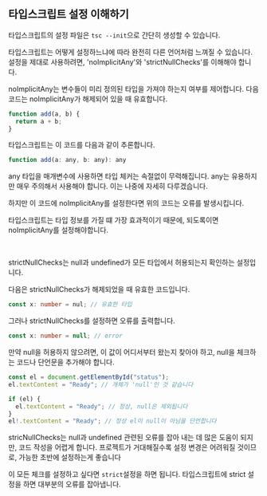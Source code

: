 ## 타입스크립트 설정 이해하기

타입스크립트의 설정 파일은 `tsc --init`으로 간단히 생성할 수 있습니다.

타입스크립트는 어떻게 설정하느냐에 따라 완전히 다른 언어처럼 느껴질 수 있습니다.
설정을 제대로 사용하려면, 'noImplicitAny'와 'strictNullChecks'를 이해해야 합니다.

noImplicitAny는 변수들이 미리 정의된 타입을 가져야 하는지 여부를 제어합니다.
다음 코드는 noImplicitAny가 해제되어 있을 때 유효합니다.

```javascript
function add(a, b) {
  return a + b;
}
```

타입스크립트는 이 코드를 다음과 같이 추론합니다.

```javascript
function add(a: any, b: any): any
```

any 타입을 매개변수에 사용하면 타입 체커는 속절없이 무력해집니다.
any는 유용하지만 매우 주의해서 사용해야 합니다. 이는 나중에 자세히 다루겠습니다.

하지만 이 코드에 noImplicitAny를 설정한다면 위의 코드는 오류를 발생시킵니다.

타입스크립트는 타입 정보를 가질 떄 가장 효과적이기 때문에, 되도록이면 noImplicitAny를 설정해야합니다.

</br>

strictNullChecks는 null과 undefined가 모든 타입에서 허용되는지 확인하는 설정입니다.

다음은 strictNullChecks가 해제되었을 때 유효한 코드입니다.

```typescript
const x: number = nul; // 유효한 타입
```

그러나 strictNullChecks를 설정하면 오류를 출력합니다.

```typescript
const x: number = null; // error
```

만약 null을 허용하지 않으려면, 이 값이 어디서부터 왔는지 찾아야 하고, null을 체크하는 코드나 단언문을 추가해야 합니다.

```typescript
const el = document.getElementById("status");
el.textContent = "Ready"; // 개체가 'null'인 것 같습니다

if (el) {
  el.textContent = "Ready"; // 정상, null은 제외됩니다
}
el!.textContent = "Ready"; // 정상 el이 null이 아님을 단언합니다
```

stricNullChecks는 null과 undefined 관련된 오류를 잡아 내는 데 많은 도움이 되지만, 코드 작성을 어렵게 합니다.
프로젝트가 거대해질수록 설정 변경은 어려워질 것이므로, 가능한 초반에 설정하는게 좋습니다

이 모든 체크를 설정하고 싶다면 `strict`설정을 하면 됩니다.
타입스크립트에 strict 설정을 하면 대부분의 오류를 잡아냅니다.
